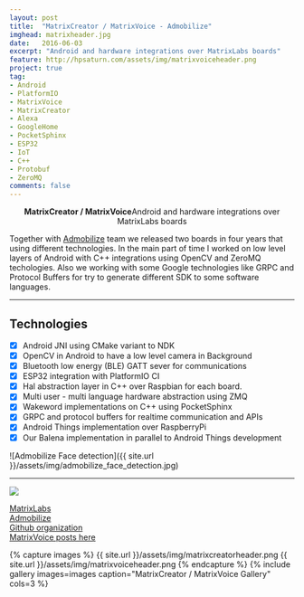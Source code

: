```yaml
---
layout: post
title:  "MatrixCreator / MatrixVoice - Admobilize"
imghead: matrixheader.jpg
date:   2016-06-03
excerpt: "Android and hardware integrations over MatrixLabs boards"
feature: http://hpsaturn.com/assets/img/matrixvoiceheader.png
project: true
tag:
- Android
- PlatformIO
- MatrixVoice
- MatrixCreator
- Alexa
- GoogleHome
- PocketSphinx
- ESP32
- IoT
- C++
- Protobuf
- ZeroMQ
comments: false
---
```

   
<center><b>MatrixCreator / MatrixVoice</b>Android and hardware integrations over MatrixLabs boards</center>

Together with [Admobilize](https://www.admobilize.com/) team we released two boards in four years that using different technologies. In the main part of time I worked on low level layers of Android with C++ integrations using OpenCV and ZeroMQ techologies. Also we working with some Google technologies like GRPC and Protocol Buffers for try to generate different SDK to some software languages.

---

## Technologies


- [x] Android JNI using CMake variant to NDK
- [x] OpenCV in Android to have a low level camera in Background
- [x] Bluetooth low energy (BLE) GATT sever for communications
- [x] ESP32 integration with PlatformIO CI
- [x] Hal abstraction layer in C++ over Raspbian for each board.
- [x] Multi user - multi language hardware abstraction using ZMQ
- [x] Wakeword implementations on C++ using PocketSphinx
- [x] GRPC and protocol buffers for realtime communication and APIs
- [x] Android Things implementation over RaspberryPi
- [x] Our Balena implementation in parallel to Android Things development

![Admobilize Face detection]({{ site.url }}/assets/img/admobilize_face_detection.jpg)

---

<a href="https://youtu.be/YMRRN0Mzvw0" target="_blank"><img src="{{ site.url }}/assets/img/matrixvoice_youtube.jpg" align="center"></a>

[MatrixLabs](https://www.matrix.one/)  
[Admobilize](https://www.admobilize.com/)  
[Github organization](https://github.com/matrix-io/)  
[MatrixVoice posts here](https://hpsaturn.com/tags/#MatrixVoice)


{% capture images %}
  {{ site.url }}/assets/img/matrixcreatorheader.png
  {{ site.url }}/assets/img/matrixvoiceheader.png
{% endcapture %}
{% include gallery images=images caption="MatrixCreator / MatrixVoice Gallery" cols=3 %}
